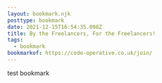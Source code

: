 ```yaml
---
layout: bookmark.njk
posttype: bookmark
date: 2021-12-15T16:54:35.098Z
title: By the Freelancers, For the Freelancers!
tags:
  - bookmark
bookmarkof: https://code-operative.co.uk/join/
---
```

test bookmark
